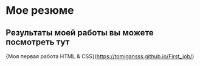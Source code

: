 # Мое резюме 

## Результаты моей работы вы можете посмотреть тут 

{Моя первая работа HTML & CSS}(https://tomigansss.github.io/First_job/)

